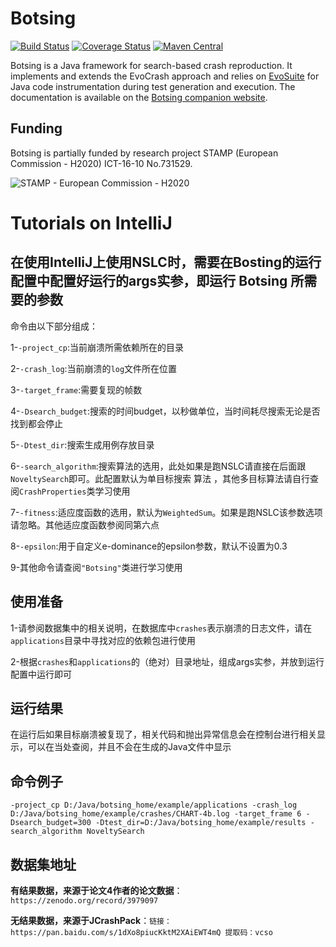 
# Botsing

[![Build Status](https://travis-ci.org/STAMP-project/botsing.svg?branch=master)](https://travis-ci.org/STAMP-project/botsing)
[![Coverage Status](https://coveralls.io/repos/github/STAMP-project/botsing/badge.svg?branch=master)](https://coveralls.io/github/STAMP-project/botsing?branch=master)
[![Maven Central](https://img.shields.io/maven-central/v/eu.stamp-project/botsing-reproduction.svg?label=Maven%20Central)](https://search.maven.org/search?q=g:%22eu.stamp-project%22%20AND%20a:%22botsing-reproduction%22)

Botsing is a Java framework for search-based crash reproduction. It implements and extends the EvoCrash approach and relies on [EvoSuite](http://www.evosuite.org) for Java code instrumentation during test generation and execution. The documentation is available on the [Botsing companion website](https://stamp-project.github.io/botsing).

## Funding

Botsing is partially funded by research project STAMP (European Commission - H2020) ICT-16-10 No.731529.

![STAMP - European Commission - H2020](docs/assets/logo_readme_md.png)

# Tutorials on IntelliJ

## 在使用IntelliJ上使用NSLC时，需要在Bosting的运行配置中配置好运行的args实参，即运行 Botsing 所需要的参数

命令由以下部分组成：

1-`-project_cp`:当前崩溃所需依赖所在的目录

2-`-crash_log`:当前崩溃的`log`文件所在位置

3-`-target_frame`:需要复现的帧数

4-`-Dsearch_budget`:搜索的时间budget，以秒做单位，当时间耗尽搜索无论是否找到都会停止

5-`-Dtest_dir`:搜索生成用例存放目录

6-`-search_algorithm`:搜索算法的选用，此处如果是跑NSLC请直接在后面跟`NoveltySearch`即可。此配置默认为单目标搜索
算法 ，其他多目标算法请自行查阅`CrashProperties`类学习使用

7-`-fitness`:适应度函数的选用，默认为`WeightedSum`。如果是跑NSLC该参数选项请忽略。其他适应度函数参阅同第六点

8-`-epsilon`:用于自定义e-dominance的epsilon参数，默认不设置为0.3

9-其他命令请查阅`"Botsing"`类进行学习使用

## 使用准备

1-请参阅数据集中的相关说明，在数据库中`crashes`表示崩溃的日志文件，请在`applications`目录中寻找对应的依赖包进行使用

2-根据`crashes`和`applications`的（绝对）目录地址，组成args实参，并放到运行配置中运行即可

## 运行结果

在运行后如果目标崩溃被复现了，相关代码和抛出异常信息会在控制台进行相关显示，可以在当处查阅，并且不会在生成的Java文件中显示

## 命令例子

`-project_cp D:/Java/botsing_home/example/applications -crash_log D:/Java/botsing_home/example/crashes/CHART-4b.log -target_frame 6 -Dsearch_budget=300 -Dtest_dir=D:/Java/botsing_home/example/results -search_algorithm NoveltySearch `

## 数据集地址

**有结果数据，来源于论文4作者的论文数据**：`https://zenodo.org/record/3979097`

**无结果数据，来源于JCrashPack**：`链接：https://pan.baidu.com/s/1dXo8piucKktM2XAiEWT4mQ
提取码：vcso`
